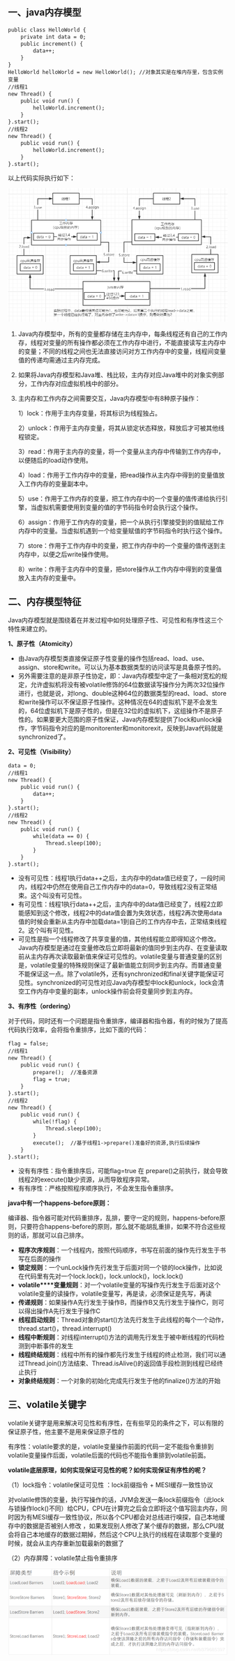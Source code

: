 ## **一、java内存模型**

```
public class HelloWorld {
    private int data = 0;
    public increment() {
        data++;    
    }
}
HelloWorld helloWorld = new HelloWorld(); //对象其实是在堆内存里，包含实例变量
//线程1
new Thread() {
    public void run() {
        helloWorld.increment();    
    }
}.start();
//线程2
new Thread() {
    public void run() {
        helloWorld.increment();    
    }
}.start();
```

以上代码实际执行如下：

![java内存模型](4.java内存模型与volatile关键字.assets\java内存模型.png)

1. Java内存模型中，所有的变量都存储在主内存中，每条线程还有自己的工作内存，线程对变量的所有操作都必须在工作内存中进行，不能直接读写主内存中的变量；不同的线程之间也无法直接访问对方工作内存中的变量，线程间变量值的传递均需通过主内存完成。

2. 如果将Java内存模型和Java堆、栈比较，主内存对应Java堆中的对象实例部分，工作内存对应虚拟机栈中的部分。

3. 主内存和工作内存之间需要交互，Java内存模型中有8种原子操作：

   1）lock：作用于主内存变量，将其标识为线程独占。

   2）unlock：作用于主内存变量，将其从锁定状态释放，释放后才可被其他线程锁定。

   3）read：作用于主内存的变量，将一个变量从主内存中传输到工作内存中，以便随后的load动作使用。

   4）load：作用于工作内存中的变量，把read操作从主内存中得到的变量值放入工作内存的变量副本中。

   5）use：作用于工作内存的变量，把工作内存中的一个变量的值传递给执行引擎，当虚拟机需要使用到变量的值的字节码指令时会执行这个操作。

   6）assign：作用于工作内存的变量，把一个从执行引擎接受到的值赋给工作内存中的变量。当虚拟机遇到一个给变量赋值的字节码指令时执行这个操作。

   7）store：作用于工作内存中的变量，把工作内存中的一个变量的值传送到主内存中，以便之后write操作使用。

   8）write：作用于主内存中的变量，把store操作从工作内存中得到的变量值放入主内存的变量中。

## **二、内存模型特征**

Java内存模型就是围绕着在并发过程中如何处理原子性、可见性和有序性这三个特性来建立的。

**1、原子性（Atomicity）**

- 由Java内存模型类直接保证原子性变量的操作包括read、load、use、assign、store和write。可以认为基本数据类型的访问读写是具备原子性的。
- 另外需要注意的是非原子性协定，即：Java内存模型中定了一条相对宽松的规定，允许虚拟机将没有被volatile修饰的64位数据读写操作分为两次32位操作进行，也就是说，对long、double这种64位的数据类型的read、load、store和write操作可以不保证原子性操作。这种情况在64的虚拟机下是不会发生的，64位虚拟机下是原子性的，但是在32位的虚拟机下，这组操作不是原子性的。如果要更大范围的原子性保证，Java内存模型提供了lock和unlock操作，字节码指令对应的是monitorenter和monitorexit，反映到Java代码就是synchronized了。

**2、可见性（Visibility）**

```
data = 0;
//线程1
new Thread() {
    public void run() {
        data++;
    }
}.start();
//线程2
new Thread() {
    public void run() {
        while(data == 0) {
            Thread.sleep(100);        
        }  
    }
}.start();
```

- 没有可见性：线程1执行data++之后，主内存中的data值已经变了，一段时间内，线程2中仍然在使用自己工作内存中的data=0，导致线程2没有正常结束。这个叫没有可见性。
- 有可见性：线程1执行data++之后，主内存中的data值已经变了，线程2立即能感知到这个修改，线程2中的data值会置为失效状态，线程2再次使用data值的时候会重新从主内存中加载data=1到自己的工作内存中去，正常结束线程2。这个叫有可见性。
- 可见性是指一个线程修改了共享变量的值，其他线程能立即得知这个修改。Java内存模型是通过在变量修改后立即将最新的值同步到主内存、在变量读取前从主内存再次读取最新值来保证可见性的。volatile变量与普通变量的区别是，volatile变量的特殊规则保证了最新值能立刻同步到主内存。而普通变量不能保证这一点。除了volatile外，还有synchronized和final关键字能保证可见性。synchronized的可见性对应Java内存模型中lock和unlock，lock会清空工作内存中变量的副本，unlock操作前会将变量同步到主内存。

**3、有序性（ordering）**

对于代码，同时还有一个问题是指令重排序，编译器和指令器，有的时候为了提高代码执行效率，会将指令重排序，比如下面的代码：

```
flag = false;
//线程1
new Thread() {
    public void run() {
        prepare();  //准备资源
        flag = true;
    }
}.start();
//线程2
new Thread() {
    public void run() {
        while(!flag) {
            Thread.sleep(100);        
        }
        execute();  //基于线程1->prepare()准备好的资源,执行后续操作
    }
}.start();
```

- 没有有序性：指令重排序后，可能flag=true 在 prepare()之前执行，就会导致线程2的execute()缺少资源，从而导致程序异常。
- 有有序性：严格按照程序顺序执行，不会发生指令重排序。

**java中有一个happens-before原则：**

编译器、指令器可能对代码重排序，乱排，要守一定的规则，happens-before原则，只要符合happens-before的原则，那么就不能胡乱重排，如果不符合这些规则的话，那就可以自己排序。

- **程序次序规则**：一个线程内，按照代码顺序，书写在前面的操作先行发生于书写在后面的操作
- **锁定规则**：一个unLock操作先行发生于后面对同一个锁的lock操作，比如说在代码里有先对一个lock.lock()，lock.unlock()，lock.lock()
- **volatile****变量规则**：对一个volatile变量的写操作先行发生于后面对这个volatile变量的读操作，volatile变量写，再是读，必须保证是先写，再读
- **传递规则**：如果操作A先行发生于操作B，而操作B又先行发生于操作C，则可以得出操作A先行发生于操作C
- **线程启动规则**：Thread对象的start()方法先行发生于此线程的每个一个动作，thread.start()，thread.interrupt()
- **线程中断规则**：对线程interrupt()方法的调用先行发生于被中断线程的代码检测到中断事件的发生
- **线程终结规则**：线程中所有的操作都先行发生于线程的终止检测，我们可以通过Thread.join()方法结束、Thread.isAlive()的返回值手段检测到线程已经终止执行
- **对象终结规则**：一个对象的初始化完成先行发生于他的finalize()方法的开始

## **三、volatile关键字**

volatile关键字是用来解决可见性和有序性，在有些罕见的条件之下，可以有限的保证原子性，他主要不是用来保证原子性的

有序性：volatile要求的是，volatile变量操作前面的代码一定不能指令重排到volatile变量操作后面，volatile后面的代码也不能指令重排到volatile前面。

**volatile底层原理，如何实现保证可见性的呢？如何实现保证有序性的呢？**

（1）lock指令：volatile保证可见性 ：lock前缀指令 + MESI缓存一致性协议

对volatile修饰的变量，执行写操作的话，JVM会发送一条lock前缀指令（此lock与锁操作lock()不同）给CPU，CPU在计算完之后会立即将这个值写回主内存，同时因为有MESI缓存一致性协议，所以各个CPU都会对总线进行嗅探，自己本地缓存中的数据是否被别人修改 ，如果发现别人修改了某个缓存的数据，那么CPU就会将自己本地缓存的数据过期掉，然后这个CPU上执行的线程在读取那个变量的时候，就会从主内存重新加载最新的数据了 

（2）内存屏障：volatile禁止指令重排序 

![内存屏障](4.java内存模型与volatile关键字.assets\内存屏障.png)